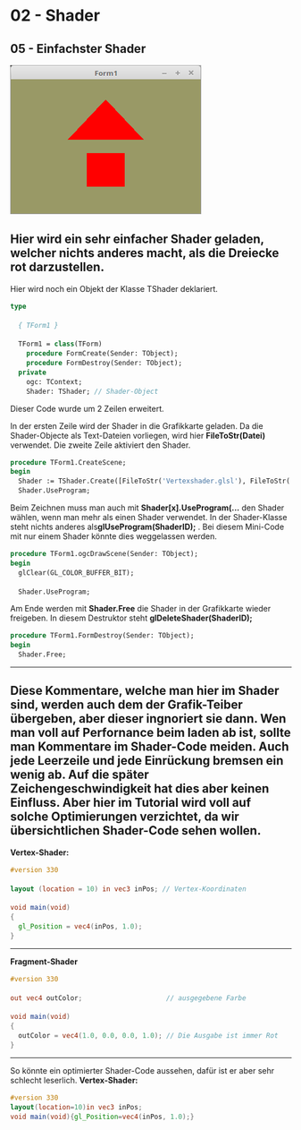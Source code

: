 # 02 - Shader
## 05 - Einfachster Shader

![image.png](image.png)

Hier wird ein sehr einfacher Shader geladen, welcher nichts anderes macht, als die Dreiecke rot darzustellen.
---
Hier wird noch ein Objekt der Klasse TShader deklariert.

```pascal
type

  { TForm1 }

  TForm1 = class(TForm)
    procedure FormCreate(Sender: TObject);
    procedure FormDestroy(Sender: TObject);
  private
    ogc: TContext;
    Shader: TShader; // Shader-Object
```

Dieser Code wurde um 2 Zeilen erweitert.

In der ersten Zeile wird der Shader in die Grafikkarte geladen.
Da die Shader-Objecte als Text-Dateien vorliegen, wird hier <b>FileToStr(Datei)</b> verwendet.
Die zweite Zeile aktiviert den Shader.

```pascal
procedure TForm1.CreateScene;
begin
  Shader := TShader.Create([FileToStr('Vertexshader.glsl'), FileToStr('Fragmentshader.glsl')]);
  Shader.UseProgram;
```

Beim Zeichnen muss man auch mit <b>Shader[x].UseProgram(...</b> den Shader wählen, wenn man mehr als einen Shader verwendet.
In der Shader-Klasse steht nichts anderes als<b>glUseProgram(ShaderID);</b> .
Bei diesem Mini-Code mit nur einem Shader könnte dies weggelassen werden.

```pascal
procedure TForm1.ogcDrawScene(Sender: TObject);
begin
  glClear(GL_COLOR_BUFFER_BIT);

  Shader.UseProgram;
```

Am Ende werden mit <b>Shader.Free</b> die Shader in der Grafikkarte wieder freigeben.
In diesem Destruktor steht <b>glDeleteShader(ShaderID);</b>

```pascal
procedure TForm1.FormDestroy(Sender: TObject);
begin
  Shader.Free;
```

---
Diese Kommentare, welche man hier im Shader sind, werden auch dem der Grafik-Teiber übergeben, aber dieser ingnoriert sie dann.
Wen man voll auf Perfornance beim laden ab ist, sollte man Kommentare im Shader-Code meiden.
Auch jede Leerzeile und jede Einrückung bremsen ein wenig ab.
Auf die später Zeichengeschwindigkeit hat dies aber keinen Einfluss.
Aber hier im Tutorial wird voll auf solche Optimierungen verzichtet, da wir übersichtlichen Shader-Code sehen wollen.
---
<b>Vertex-Shader:</b>

```glsl
#version 330

layout (location = 10) in vec3 inPos; // Vertex-Koordinaten
 
void main(void)
{
  gl_Position = vec4(inPos, 1.0);
}

```

---
<b>Fragment-Shader</b>

```glsl
#version 330

out vec4 outColor;                     // ausgegebene Farbe

void main(void)
{
  outColor = vec4(1.0, 0.0, 0.0, 1.0); // Die Ausgabe ist immer Rot
}

```

---
So könnte ein optimierter Shader-Code aussehen, dafür ist er aber sehr schlecht leserlich.
<b>Vertex-Shader:</b>

```glsl
#version 330
layout(location=10)in vec3 inPos;
void main(void){gl_Position=vec4(inPos, 1.0);}

```


